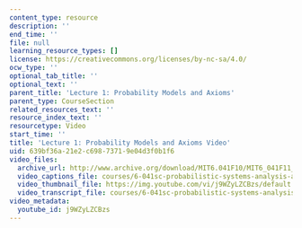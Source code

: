 ```yaml
---
content_type: resource
description: ''
end_time: ''
file: null
learning_resource_types: []
license: https://creativecommons.org/licenses/by-nc-sa/4.0/
ocw_type: ''
optional_tab_title: ''
optional_text: ''
parent_title: 'Lecture 1: Probability Models and Axioms'
parent_type: CourseSection
related_resources_text: ''
resource_index_text: ''
resourcetype: Video
start_time: ''
title: 'Lecture 1: Probability Models and Axioms Video'
uid: 639bf36a-21e2-c698-7371-9e04d3f0b1f6
video_files:
  archive_url: http://www.archive.org/download/MIT6.041F10/MIT6_041F11_lec01_300k.mp4
  video_captions_file: courses/6-041sc-probabilistic-systems-analysis-and-applied-probability-fall-2013/j9WZyLZCBzs_captions.webvtt
  video_thumbnail_file: https://img.youtube.com/vi/j9WZyLZCBzs/default.jpg
  video_transcript_file: courses/6-041sc-probabilistic-systems-analysis-and-applied-probability-fall-2013/j9WZyLZCBzs_transcript.pdf
video_metadata:
  youtube_id: j9WZyLZCBzs
---
```

